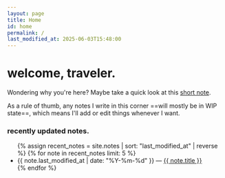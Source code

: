 ```yaml
---
layout: page
title: Home
id: home
permalink: /
last_modified_at: 2025-06-03T15:48:00
---
```


# welcome, traveler.

Wondering why you're here? Maybe take a quick look at this [short note](/av-archive/short-note). 

As a rule of thumb, any notes I write in this corner ==will mostly be in WIP state==, which means I'll add or edit things whenever I want.

### recently updated notes.

<ul>
  {% assign recent_notes = site.notes | sort: "last_modified_at" | reverse %}
{% for note in recent_notes limit: 5 %}
  <li>
    {{ note.last_modified_at | date: "%Y-%m-%d" }} — 
    <a class="internal-link" href="{{ site.baseurl }}{{ note.url }}">{{ note.title }}</a>
  </li>
{% endfor %}
</ul>

<style>
  .wrapper {
    max-width: 46em;
  }
</style>
